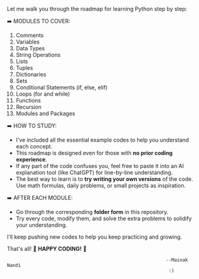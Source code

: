 Let me walk you through the roadmap for learning Python step by step:

➡️ MODULES TO COVER:

1. Comments
2. Variables
3. Data Types
4. String Operations
5. Lists
6. Tuples
7. Dictionaries
8. Sets
9. Conditional Statements (if, else, elif)
10. Loops (for and while)
11. Functions
12. Recursion
13. Modules and Packages

➡️ HOW TO STUDY:

- I've included all the essential example codes to help you understand each concept.
- This roadmap is designed even for those with **no prior coding experience**.
- If any part of the code confuses you, feel free to paste it into an AI explanation tool (like ChatGPT) for line-by-line understanding.
- The best way to learn is to **try writing your own versions** of the code. Use math formulas, daily problems, or small projects as inspiration.

➡️ AFTER EACH MODULE:

- Go through the corresponding **folder form** in this repository.
- Try every code, modify them, and solve the extra problems to solidify your understanding.

I'll keep pushing new codes to help you keep practicing and growing.

That's all!
🎉 **HAPPY CODING!** 🎉

                                                              --Mainak Nandi
                                                               :)

